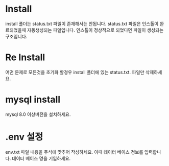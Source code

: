 # Install
install 폴더는 status.txt 파일이 존재해서는 안됩니다.
status.txt 파일은 인스톨이 완료되었을때 자동생성되는 파일입니다.
인스톨이 정상적으로 되었다면 파일이 생성되는 구조입니다.

# Re Install
어떤 문제로 모든것을 초기화 할경우 install 폴더에 있는 status.txt. 파일만 삭제하세요.

# mysql install
mysql 8.0 이상버전을 설치하세요.
# .env 설정
env.txt 파일 내용을 주석에 맞추어 작성하세요.
이때 데이터 베이스 정보를 입력합니다. 
데이터 베이스 명을 기입하세요.
